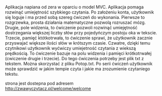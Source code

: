 Aplikacja napiana od zera w oparciu o model MVC.
Aplikacja pomaga rozwinąć umiejętność szybkiego czytania.
Po założeniu konta, użytkownik  się loguje i ma przed sobą szereg ćwiczeń do wykonania.
Pierwsze to rozgrzewka, prosta działania matematyczne pozwolą rozruszać mózg.
Drugie, pole widzenia, to ćwiczenie pozwoli rozwinąć umiejętność dostrzegania większej liczby słów przy pojedyńczym postoju oka w tekscie.
Trzecie, pamięć któtkotrwała, to ćwiczenie sprawi, że użytkownik zacznie przyswajać większe ilości słów w krótszym czasie.
Czwatre, dzięki temu czytnikowi użytkownik wyćwiczy umiejetność czytania z wiekszą prędkością. To ćwiczenie bazuje na polu widzenia i pamięci krótkotrwałej (cwiczenie drugie i trzecie). Do tego ćwiczenia potrzeby jest plik txt z tekstem. Można skorzystać z pliku Potop.txt.
Po serii ćwiczeń użytkownik może sprawdzić w jakim tempie czyta i jakie ma zrozumienie czytaniego tekstu.

strona jest dostepna pod adresem http://zwawyczytacz.pl/welcome/welcome